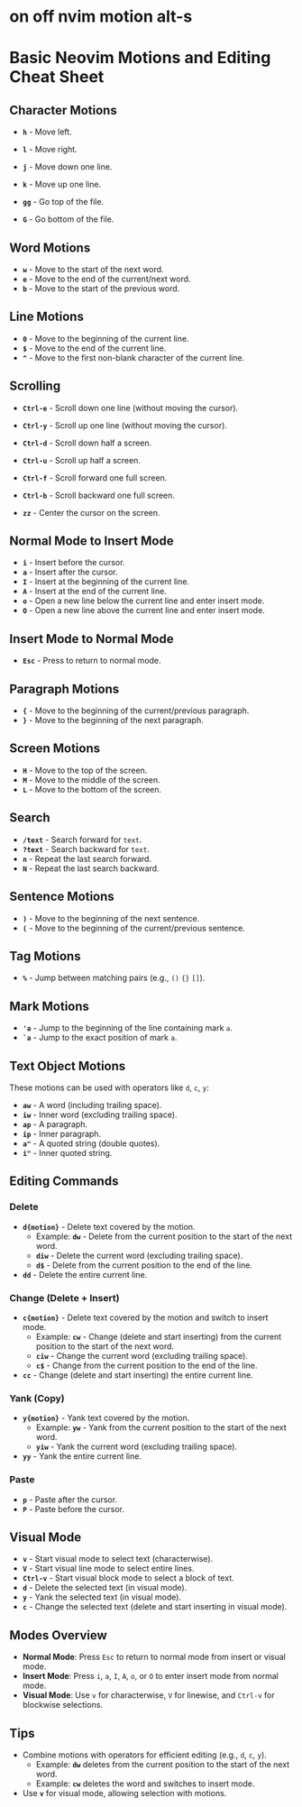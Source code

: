 # on off nvim motion alt-s

# Basic Neovim Motions and Editing Cheat Sheet

## Character Motions

- **`h`** - Move left.
- **`l`** - Move right.

- **`j`** - Move down one line.
- **`k`** - Move up one line.
- **`gg`** - Go top of the file.
- **`G`** - Go bottom of the file.

## Word Motions

- **`w`** - Move to the start of the next word.
- **`e`** - Move to the end of the current/next word.
- **`b`** - Move to the start of the previous word.

## Line Motions

- **`0`** - Move to the beginning of the current line.
- **`$`** - Move to the end of the current line.
- **`^`** - Move to the first non-blank character of the current line.

## Scrolling

- **`Ctrl-e`** - Scroll down one line (without moving the cursor).

- **`Ctrl-y`** - Scroll up one line (without moving the cursor).
- **`Ctrl-d`** - Scroll down half a screen.
- **`Ctrl-u`** - Scroll up half a screen.
- **`Ctrl-f`** - Scroll forward one full screen.
- **`Ctrl-b`** - Scroll backward one full screen.
- **`zz`** - Center the cursor on the screen.

## Normal Mode to Insert Mode

- **`i`** - Insert before the cursor.
- **`a`** - Insert after the cursor.
- **`I`** - Insert at the beginning of the current line.
- **`A`** - Insert at the end of the current line.
- **`o`** - Open a new line below the current line and enter insert mode.
- **`O`** - Open a new line above the current line and enter insert mode.

## Insert Mode to Normal Mode

- **`Esc`** - Press to return to normal mode.

## Paragraph Motions

- **`{`** - Move to the beginning of the current/previous paragraph.
- **`}`** - Move to the beginning of the next paragraph.

## Screen Motions

- **`H`** - Move to the top of the screen.
- **`M`** - Move to the middle of the screen.
- **`L`** - Move to the bottom of the screen.

## Search

- **`/text`** - Search forward for `text`.
- **`?text`** - Search backward for `text`.
- **`n`** - Repeat the last search forward.
- **`N`** - Repeat the last search backward.

## Sentence Motions

- **`)`** - Move to the beginning of the next sentence.
- **`(`** - Move to the beginning of the current/previous sentence.

## Tag Motions

- **`%`** - Jump between matching pairs (e.g., `()` `{}` `[]`).

## Mark Motions

- **`'a`** - Jump to the beginning of the line containing mark `a`.
- **`` `a ``** - Jump to the exact position of mark `a`.

## Text Object Motions

These motions can be used with operators like `d`, `c`, `y`:

- **`aw`** - A word (including trailing space).
- **`iw`** - Inner word (excluding trailing space).
- **`ap`** - A paragraph.
- **`ip`** - Inner paragraph.
- **`a"`** - A quoted string (double quotes).
- **`i"`** - Inner quoted string.

## Editing Commands

### Delete

- **`d{motion}`** - Delete text covered by the motion.
  - Example: **`dw`** - Delete from the current position to the start of the next word.
  - **`diw`** - Delete the current word (excluding trailing space).
  - **`d$`** - Delete from the current position to the end of the line.
- **`dd`** - Delete the entire current line.

### Change (Delete + Insert)

- **`c{motion}`** - Delete text covered by the motion and switch to insert mode.
  - Example: **`cw`** - Change (delete and start inserting) from the current position to the start of the next word.
  - **`ciw`** - Change the current word (excluding trailing space).
  - **`c$`** - Change from the current position to the end of the line.
- **`cc`** - Change (delete and start inserting) the entire current line.

### Yank (Copy)

- **`y{motion}`** - Yank text covered by the motion.
  - Example: **`yw`** - Yank from the current position to the start of the next word.
  - **`yiw`** - Yank the current word (excluding trailing space).
- **`yy`** - Yank the entire current line.

### Paste

- **`p`** - Paste after the cursor.
- **`P`** - Paste before the cursor.

## Visual Mode

- **`v`** - Start visual mode to select text (characterwise).
- **`V`** - Start visual line mode to select entire lines.
- **`Ctrl-v`** - Start visual block mode to select a block of text.
- **`d`** - Delete the selected text (in visual mode).
- **`y`** - Yank the selected text (in visual mode).
- **`c`** - Change the selected text (delete and start inserting in visual mode).

## Modes Overview

- **Normal Mode**: Press `Esc` to return to normal mode from insert or visual mode.
- **Insert Mode**: Press `i`, `a`, `I`, `A`, `o`, or `O` to enter insert mode from normal mode.
- **Visual Mode**: Use `v` for characterwise, `V` for linewise, and `Ctrl-v` for blockwise selections.

## Tips

- Combine motions with operators for efficient editing (e.g., `d`, `c`, `y`).
  - Example: **`dw`** deletes from the current position to the start of the next word.
  - Example: **`cw`** deletes the word and switches to insert mode.
- Use **`v`** for visual mode, allowing selection with motions.
